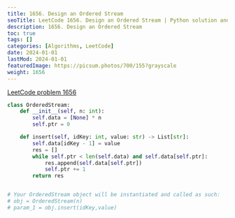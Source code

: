 ```yaml
---
title: 1656. Design an Ordered Stream
seoTitle: LeetCode 1656. Design an Ordered Stream | Python solution and explanation
description: 1656. Design an Ordered Stream
toc: true
tags: []
categories: [Algorithms, LeetCode]
date: 2024-01-01
lastMod: 2024-01-01
featuredImage: https://picsum.photos/700/155?grayscale
weight: 1656
---
```


[LeetCode problem 1656](https://leetcode.com/problems/design-an-ordered-stream/)

```python
class OrderedStream:
    def __init__(self, n: int):
        self.data = [None] * n
        self.ptr = 0

    def insert(self, idKey: int, value: str) -> List[str]:
        self.data[idKey - 1] = value
        res = []
        while self.ptr < len(self.data) and self.data[self.ptr]:
            res.append(self.data[self.ptr])
            self.ptr += 1
        return res


# Your OrderedStream object will be instantiated and called as such:
# obj = OrderedStream(n)
# param_1 = obj.insert(idKey,value)

```
